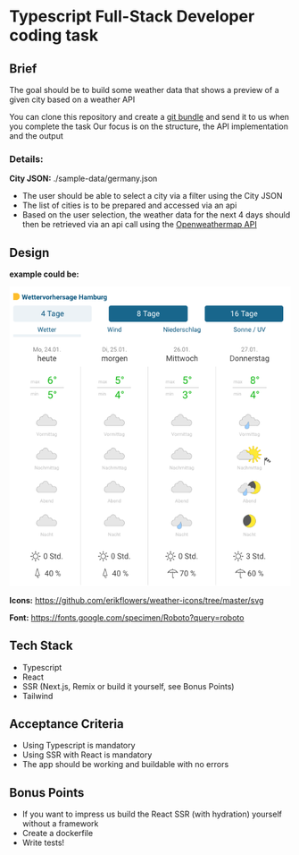 # Typescript Full-Stack Developer coding task

## Brief

The goal should be to build some weather data that shows a preview of a given city based on a weather API

You can clone this repository and create a [git bundle](https://git-scm.com/docs/git-bundle) and send it to us when you complete the task
Our focus is on the structure, the API implementation and the output

### Details:

**City JSON:** ./sample-data/germany.json

- The user should be able to select a city via a filter using the City JSON
- The list of cities is to be prepared and accessed via an api
- Based on the user selection, the weather data for the next 4 days should then be retrieved via an api call using the [Openweathermap API](http://api.openweathermap.org/data/2.5/forecast?q=hamburg&appid=a1662cb667d77b98cdd83e278af62b30)

## Design

**example could be:**

![Hamburg Beispieldaten](./sample-data/sample-frontend-wetteronline_de-hamburg.png)

**Icons:** https://github.com/erikflowers/weather-icons/tree/master/svg

**Font:** https://fonts.google.com/specimen/Roboto?query=roboto

## Tech Stack

- Typescript
- React
- SSR (Next.js, Remix or build it yourself, see Bonus Points)
- Tailwind

## Acceptance Criteria

- Using Typescript is mandatory
- Using SSR with React is mandatory
- The app should be working and buildable with no errors

## Bonus Points
- If you want to impress us build the React SSR (with hydration) yourself without a framework
- Create a dockerfile
- Write tests!